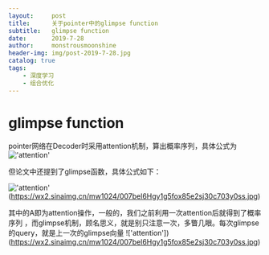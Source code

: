 ```yaml
---
layout:     post
title:      关于pointer中的glimpse function
subtitle:   glimpse function
date:       2019-7-28
author:     monstrousmoonshine
header-img: img/post-2019-7-28.jpg
catalog: true
tags:
    - 深度学习
    - 组合优化
---
```


# glimpse function

pointer网络在Decoder时采用attention机制，算出概率序列，具体公式为
!['attention'](http://wx4.sinaimg.cn/mw1024/007bel6Hgy1g5fox84dpwj30pp05qt9a.jpg)


但论文中还提到了glimpse函数，具体公式如下：

!['attention'](https://wx2.sinaimg.cn/mw1024/007bel6Hgy1g5fox85ejdj30kk04udg8.jpg)(https://wx2.sinaimg.cn/mw1024/007bel6Hgy1g5fox85e2sj30c703y0ss.jpg)

其中的A即为attention操作，一般的，我们之前利用一次attention后就得到了概率序列
，而glimpse机制，顾名思义，就是别只注意一次，多瞥几眼。每次glimpse的query，就是上一次的glimpse向量
!['attention'])(https://wx2.sinaimg.cn/mw1024/007bel6Hgy1g5fox85e2sj30c703y0ss.jpg)
